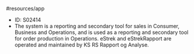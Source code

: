 #resources/app 

* ID: S02414
* The system is a reporting and secondary tool for sales in Consumer, Business and Operations, and is used as a reporting and secondary tool for order production in Operations. eStrek and eStrekRapport are operated and maintained by KS RS Rapport og Analyse.